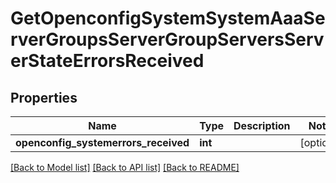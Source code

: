 # GetOpenconfigSystemSystemAaaServerGroupsServerGroupServersServerStateErrorsReceived

## Properties
Name | Type | Description | Notes
------------ | ------------- | ------------- | -------------
**openconfig_systemerrors_received** | **int** |  | [optional] 

[[Back to Model list]](../README.md#documentation-for-models) [[Back to API list]](../README.md#documentation-for-api-endpoints) [[Back to README]](../README.md)


